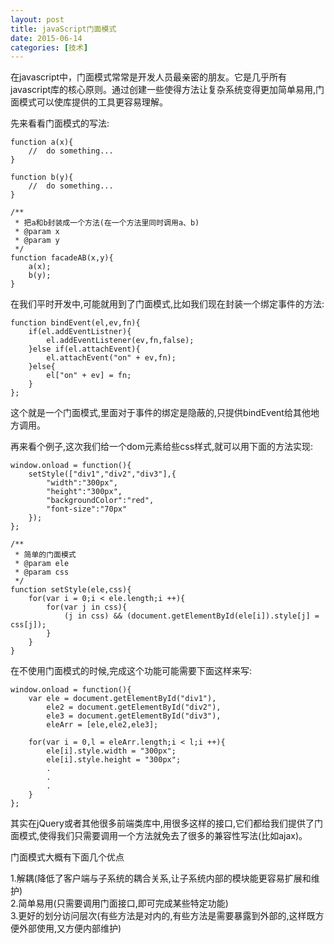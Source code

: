 ```yaml
---
layout: post
title: javaScript门面模式
date: 2015-06-14
categories: [技术]
---
```


在javascript中，门面模式常常是开发人员最亲密的朋友。它是几乎所有javascript库的核心原则。通过创建一些使得方法让复杂系统变得更加简单易用,门面模式可以使库提供的工具更容易理解。

先来看看门面模式的写法:

    function a(x){
        //  do something...
    }
    
    function b(y){
        //  do something...
    }
    
    /**
     * 把a和b封装成一个方法(在一个方法里同时调用a、b)
     * @param x
     * @param y
     */
    function facadeAB(x,y){
        a(x);
        b(y);
    }

在我们平时开发中,可能就用到了门面模式,比如我们现在封装一个绑定事件的方法:

    function bindEvent(el,ev,fn){
        if(el.addEventListner){
            el.addEventListener(ev,fn,false);
        }else if(el.attachEvent){
            el.attachEvent("on" + ev,fn);
        }else{
            el["on" + ev] = fn;
        }
    };
    
这个就是一个门面模式,里面对于事件的绑定是隐蔽的,只提供bindEvent给其他地方调用。

再来看个例子,这次我们给一个dom元素给些css样式,就可以用下面的方法实现:

    window.onload = function(){
        setStyle(["div1","div2","div3"],{
            "width":"300px",
            "height":"300px",
            "backgroundColor":"red",
            "font-size":"70px"
        });
    };

    /**
     * 简单的门面模式
     * @param ele
     * @param css
     */
    function setStyle(ele,css){
        for(var i = 0;i < ele.length;i ++){
            for(var j in css){
                (j in css) && (document.getElementById(ele[i]).style[j] = css[j]);
            }
        }
    }

在不使用门面模式的时候,完成这个功能可能需要下面这样来写:

    window.onload = function(){
        var ele = document.getElementById("div1"),
            ele2 = document.getElementById("div2"),
            ele3 = document.getElementById("div3"),
            eleArr = [ele,ele2,ele3];
            
        for(var i = 0,l = eleArr.length;i < l;i ++){
            ele[i].style.width = "300px";
            ele[i].style.height = "300px";
            .
            .
            .
        }
    }; 

其实在jQuery或者其他很多前端类库中,用很多这样的接口,它们都给我们提供了门面模式,使得我们只需要调用一个方法就免去了很多的兼容性写法(比如ajax)。

门面模式大概有下面几个优点

1.解耦(降低了客户端与子系统的耦合关系,让子系统内部的模块能更容易扩展和维护)    
2.简单易用(只需要调用门面接口,即可完成某些特定功能)    
3.更好的划分访问层次(有些方法是对内的,有些方法是需要暴露到外部的,这样既方便外部使用,又方便内部维护)
